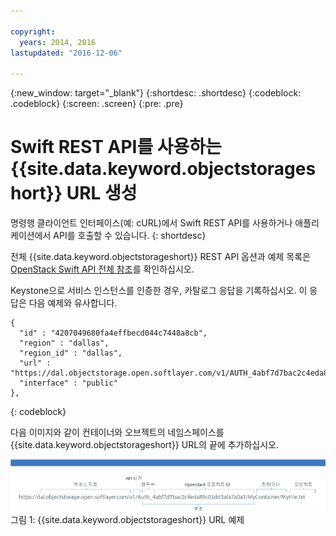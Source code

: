 ```yaml
---

copyright:
  years: 2014, 2016
lastupdated: "2016-12-06"

---
```

{:new_window: target="_blank"}
{:shortdesc: .shortdesc}
{:codeblock: .codeblock}
{:screen: .screen}
{:pre: .pre}


# Swift REST API를 사용하는 {{site.data.keyword.objectstorageshort}} URL 생성

명령행 클라이언트 인터페이스(예: cURL)에서 Swift REST API를 사용하거나 애플리케이션에서 API를 호출할 수 있습니다.
{: shortdesc}


전체 {{site.data.keyword.objectstorageshort}} REST API 옵션과 예제 목록은 [OpenStack Swift API 전체 참조](http://developer.openstack.org/api-ref-objectstorage-v1.html)를 확인하십시오. 

Keystone으로 서비스 인스턴스를 인증한 경우, 카탈로그 응답을 기록하십시오. 이 응답은 다음 예제와 유사합니다. 

```
{
  "id" : "4207049680fa4effbecd044c7448a8cb",
  "region" : "dallas",
  "region_id" : "dallas",
  "url" : "https://dal.objectstorage.open.softlayer.com/v1/AUTH_4abf7d7bac2c4eda89c03dd3afa7a0a3",
  "interface" : "public"
},
```
{: codeblock}


다음 이미지와 같이 컨테이너와 오브젝트의 네임스페이스를 {{site.data.keyword.objectstorageshort}} URL의 끝에 추가하십시오. 

  ![{{site.data.keyword.objectstorageshort}}예제 이미지에 표시된 URL 조각](images/swift_URL.png)
  그림 1: {{site.data.keyword.objectstorageshort}} URL 예제

